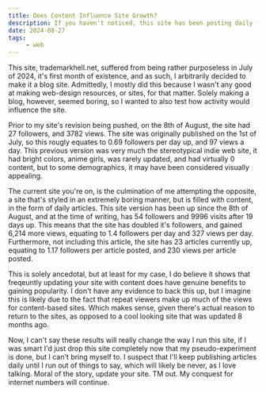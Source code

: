 ```yaml
---
title: Does Content Influence Site Growth?
description: If you haven't noticed, this site has been posting daily for the past few weeks, this was in part because I felt like it, and in part because I wanted to conduct an experiment. I saw many sites towards the top of Nekoweb's most following which were visually impressive, but often lacking in content, so I wanted to try making a site that was the opposite.
date: 2024-08-27
tags: 
     - web
---
```


This site, trademarkhell.net, suffered from being rather purposeless in July of 2024, it's first month of existence, and as such, I arbitrarily decided to make it a blog site. Admittedly, I mostly did this because I wasn't any good at making web-design resources, or sites, for that matter. Solely making a blog, however, seemed boring, so I wanted to also test how activity would influence the site.

Prior to my site's revision being pushed, on the 8th of August, the site had 27 followers, and 3782 views. The site was originally published on the 1st of July, so this rougly equates to 0.69 followers per day up, and 97 views a day. This previous version was very much the stereotypical indie web site, it had bright colors, anime girls, was rarely updated, and had virtually 0 content, but to some demographics, it may have been considered visually appealing.

The current site you're on, is the culmination of me attempting the opposite, a site that's styled in an extremely boring manner, but is filled with content, in the form of daily articles. This site version has been up since the 8th of August, and at the time of writing, has 54 followers and 9996 visits after 19 days up. This means that the site has doubled it's followers, and gained 6,214 more views, equating to 1.4 followers per day and 327 views per day. Furthermore, not including this article, the site has 23 articles currently up, equating to 1.17 followers per article posted, and 230 views per article posted.

This is solely ancedotal, but at least for my case, I do believe it shows that freqeuntly updating your site with content does have genuine benefits to gaining popularity. I don't have any evidence to back this up, but I imagine this is likely due to the fact that repeat viewers make up much of the views for content-based sites. Which makes sense, given there's actual reason to return to the sites, as opposed to a cool looking site that was updated 8 months ago.

Now, I can't say these results will really change the way I run this site, if I was smart I'd just drop this site completely now that my pseudo-experiment is done, but I can't bring myself to. I suspect that I'll keep publishing articles daily until I run out of things to say, which will likely be never, as I love talking. Moral of the story, update your site. TM out. My conquest for internet numbers will continue.